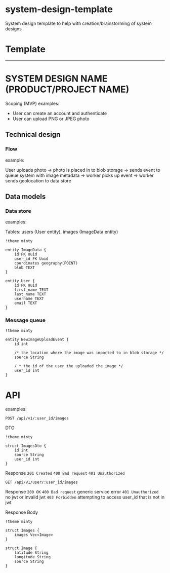 # system-design-template
System design template to help with creation/brainstorming of system designs

# Template
---
# SYSTEM DESIGN NAME (PRODUCT/PROJECT NAME)

Scoping (MVP)
<INSERT BRIEF OVERVIEW IN BULLET POINTS WHAT REQUIREMENTS>
examples:

- User can create an account and authenticate 
- User can upload PNG or JPEG photo 

## Technical design

### Flow 
<INSERT FLOW FOR USER EXPERIENCE IF THERE IS ONE>
example:
	
User uploads photo -> photo is placed in to blob storage -> sends event to queue system with image metadata -> worker picks up event -> worker sends geolocation to data store 

<INSERT DIAGRAM HERE I LIKE TO USE EXCALIDRAW>
	
## Data models

### Data store
<INSERT YOUR DATA MODELS>
examples:
	
Tables: users (User entity), images (ImageData entity)

```plantuml-svg
!theme minty

entity ImageData {
	id PK Uuid
	user_id FK Uuid
	coordinates geography(POINT)
	blob TEXT
}

entity User {
	id PK Uuid
	first_name TEXT
	last_name TEXT
	username TEXT
	email TEXT
}
```

### Message queue

```plantuml-svg
!theme minty

entity NewImageUploadEvent {
	id int
	
	/* the location where the image was imported to in blob storage */
	source String
	
	/ * the id of the user the uploaded the image */
	user_id int
}
```

# API
<INSERT YOUR API ROUTES IF THERE ARE ANY>
examples:
	
`POST /api/v1/:user_id/images`

DTO 
```plantuml-svg
!theme minty

struct ImagesDto {
	id int
	source String
	user_id int
}
```

Response 
`201 Created`
`400 Bad request`
`401 Unauthorized`


`GET /api/v1/user/:user_id/images`

Response 
`200 OK`
`400 Bad request` generic service error
`401 Unauthorized` no jwt or invalid jwt
`403 Forbidden`  attempting to access user_id that is not in jwt

Response Body

```plantuml-svg
!theme minty

struct Images {
	images Vec<Image>
}

struct Image {
	latitude String
	longitude String
	source String
}
```
